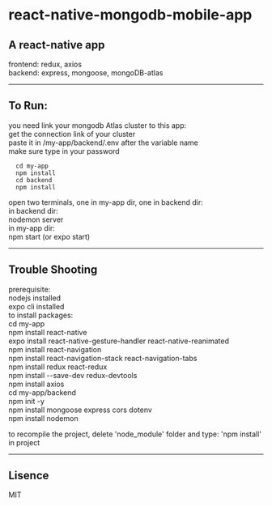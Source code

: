 # react-native-mongodb-mobile-app


## A react-native app </br>
  frontend: redux, axios </br>
  backend: express, mongoose, mongoDB-atlas </br>

---

## To Run:
  you need link your mongodb Atlas cluster to this app: </br>
    get the connection link of your cluster </br>
    paste it in /my-app/backend/.env after the variable name </br>
    make sure type in your password </br>

```
  cd my-app
  npm install
  cd backend
  npm install
```

  open two terminals, one in my-app dir, one in backend dir: </br>
    in backend dir: </br>
      nodemon server </br>
    in my-app dir: </br>
      npm start (or expo start) </br>

---

## Trouble Shooting </br>
  prerequisite: </br>
    nodejs installed </br>
    expo cli installed </br>
  to install packages: </br>
    cd my-app </br>
      npm install react-native </br>
      expo install react-native-gesture-handler react-native-reanimated </br>
      npm install react-navigation </br>
      npm install react-navigation-stack react-navigation-tabs </br>
      npm install redux react-redux </br>
      npm install --save-dev redux-devtools </br>
      npm install axios </br>
    cd my-app/backend </br>
      npm init -y </br>
      npm install mongoose express cors dotenv </br>
      npm install nodemon </br>

  to recompile the project, delete 'node_module' folder and type: 'npm install' in project </br>

---

## Lisence

MIT

